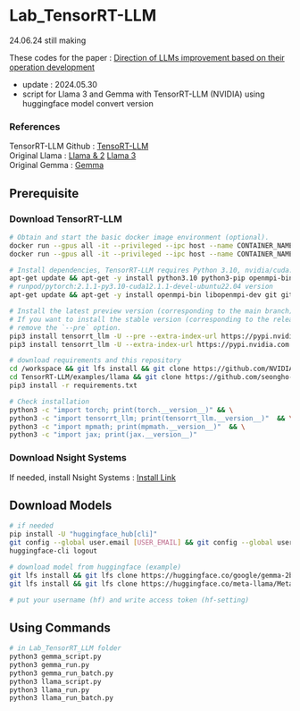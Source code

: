 # Lab_TensorRT-LLM
24.06.24 still making

These codes for the paper : [Direction of LLMs improvement based on their operation development](https://github.com/seongho-git/Direction_of_LLMs.git)
* update : 2024.05.30
* script for Llama 3 and Gemma with TensorRT-LLM (NVIDIA) using huggingface model convert version
  
### References
TensorRT-LLM Github  : [TensoRT-LLM](https://github.com/NVIDIA/TensorRT-LLM) \
Original Llama : [Llama & 2](https://github.com/meta-llama/llama) [Llama 3  ](https://github.com/meta-llama/llama3) \
Original Gemma : [Gemma    ](https://github.com/google-deepmind/gemma)

## Prerequisite
### Download TensorRT-LLM
```bash
# Obtain and start the basic docker image environment (optional).
docker run --gpus all -it --privileged --ipc host --name CONTAINER_NAME -v /workspace nvidia/cuda:12.1.0-devel-ubuntu22.04
docker run --gpus all -it --privileged --ipc host --name CONTAINER_NAME -v /workspace runpod/pytorch:2.1.1-py3.10-cuda12.1.1-devel-ubuntu22.04

# Install dependencies, TensorRT-LLM requires Python 3.10, nvidia/cuda:12.1.0-devel-ubuntu22.04
apt-get update && apt-get -y install python3.10 python3-pip openmpi-bin libopenmpi-dev git git-lfs wget vim
# runpod/pytorch:2.1.1-py3.10-cuda12.1.1-devel-ubuntu22.04 version
apt-get update && apt-get -y install openmpi-bin libopenmpi-dev git git-lfs wget vim

# Install the latest preview version (corresponding to the main branch) of TensorRT-LLM.
# If you want to install the stable version (corresponding to the release branch), please
# remove the `--pre` option.
pip3 install tensorrt_llm -U --pre --extra-index-url https://pypi.nvidia.com
pip3 install tensorrt_llm -U --extra-index-url https://pypi.nvidia.com

# download requirements and this repository
cd /workspace && git lfs install && git clone https://github.com/NVIDIA/TensorRT-LLM.git && \
cd TensorRT-LLM/examples/llama && git clone https://github.com/seongho-git/Lab_TensorRT-LLM && \
pip3 install -r requirements.txt

# Check installation
python3 -c "import torch; print(torch.__version__)" && \
python3 -c "import tensorrt_llm; print(tensorrt_llm.__version__)"  && \
python3 -c "import mpmath; print(mpmath.__version__)"  && \
python3 -c "import jax; print(jax.__version__)"
```

### Download Nsight Systems
If needed, install Nsight Systems : [Install Link](https://klue.tistory.com/14)

## Download Models
```bash
# if needed
pip install -U "huggingface_hub[cli]"
git config --global user.email [USER_EMAIL] && git config --global user.name [USER_NAME]
huggingface-cli logout

# download model from huggingface (example)
git lfs install && git lfs clone https://huggingface.co/google/gemma-2b
git lfs install && git lfs clone https://huggingface.co/meta-llama/Meta-Llama-3-8B

# put your username (hf) and write access token (hf-setting)
```

## Using Commands
```bash
# in Lab_TensorRT_LLM folder
python3 gemma_script.py
python3 gemma_run.py
python3 gemma_run_batch.py
python3 llama_script.py
python3 llama_run.py
python3 llama_run_batch.py
```
